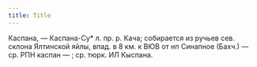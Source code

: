 ```yaml
---
title: Title
---
```


Каспана, — Каспана-Су* л. пр. р. Кача; собирается из ручьев сев. склона
Ялтинской яйлы, впад. в 8 км. к ВЮВ от нп Синапное (Бахч.) — ср. РПН каспан — ;
ср. тюрк. ИЛ Кыспана.
